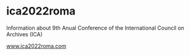 # ica2022roma
Information about 9th Anual Conference of the International Council on Archives (ICA)

www.ica2022roma.com
